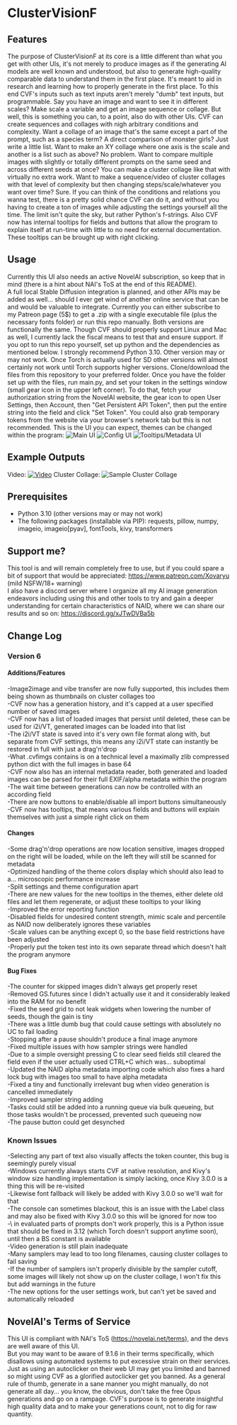 # ClusterVisionF

## Features
The purpose of ClusterVisionF at its core is a little different than what you get with other UIs, it's not merely to produce images as if the generating AI models are well known and understood, but also to generate high-quality comparable data to understand them in the first place. It's meant to aid in research and learning how to properly generate in the first place. To this end CVF's inputs such as text inputs aren't merely "dumb" text inputs, but programmable. Say you have an image and want to see it in different scales? Make scale a variable and get an image sequence or collage. But well, this is something you can, to a point, also do with other UIs. CVF can create sequences and collages with nigh arbitrary conditions and complexity.
Want a collage of an image that's the same except a part of the prompt, such as a species term? A direct comparison of monster girls? Just write a little list.
Want to make an XY collage where one axis is the scale and another is a list such as above? No problem.
Want to compare multiple images with slightly or totally different prompts on the same seed and across different seeds at once? You can make a cluster collage like that with virtually no extra work.
Want to make a sequence/video of cluster collages with that level of complexity but then changing steps/scale/whatever you want over time? Sure. If you can think of the conditions and relations you wanna test, there is a pretty solid chance CVF can do it, and without you having to create a ton of images while adjusting the settings yourself all the time.
The limit isn't quite the sky, but rather Python's f-strings.
Also CVF now has internal tooltips for fields and buttons that allow the program to explain itself at run-time with little to no need for external documentation. These tooltips can be brought up with right clicking.

## Usage
Currently this UI also needs an active NovelAI subscription, so keep that in mind (there is a hint about NAI's ToS at the end of this README).  
A full local Stable Diffusion integration is planned, and other APIs may be added as well... should I ever get wind of another online service that can be and would be valuable to integrate.
Currently you can either subscribe to my Patreon page (5$) to get a .zip with a single executable file (plus the necessary fonts folder) or run this repo manually. Both versions are functionally the same. Though CVF should properly support Linux and Mac as well, I currently lack the fiscal means to test that and ensure support.
If you opt to run this repo yourself, set up python and the dependencies as mentioned below. I strongly recommend Python 3.10. Other version may or may not work. Once Torch is actually used for SD other versions will almost certainly not work until Torch supports higher versions.
Clone/download the files from this repository to your preferred folder.
Once you have the folder set up with the files, run main.py, and set your token in the settings window (small gear icon in the upper left corner). To do that, fetch your authorization string from the NovelAI website, the gear icon to open User Settings, then Account, then "Get Persistent API Token", then put the entire string into the field and click "Set Token". You could also grab temporary tokens from the website via your browser's network tab but this is not recommended.
This is the UI you can expect, themes can be changed within the program:
![Main UI](https://files.catbox.moe/uzsa53.png)
![Config UI](https://files.catbox.moe/hcx1qp.png)
![Tooltips/Metadata UI](https://files.catbox.moe/bffgzq.png)
## Example Outputs
Video:
[![Video](https://img.youtube.com/vi/XZLiKBt1J_I/maxresdefault.jpg)](https://www.youtube.com/watch?v=XZLiKBt1J_I)
Cluster Collage:
![Sample Cluster Collage](https://files.catbox.moe/rejfan.jpg)

## Prerequisites
- Python 3.10 (other versions may or may not work)  
- The following packages (installable via PIP): requests, pillow, numpy, imageio, imageio[pyav], fontTools, kivy, transformers  

## Support me?
This tool is and will remain completely free to use, but if you could spare a bit of support that would be appreciated: https://www.patreon.com/Xovaryu (mild NSFW/18+ warning)  
I also have a discord server where I organize all my AI image generation endeavors including using this and other tools to try and gain a deeper understanding for certain characteristics of NAID, where we can share our results and so on: https://discord.gg/xJTwDVBa5b

## Change Log
### Version 6
#### Additions/Features
-Image2image and vibe transfer are now fully supported, this includes them being shown as thumbnails on cluster collages too  
-CVF now has a generation history, and it's capped at a user specified number of saved images  
-CVF now has a list of loaded images that persist until deleted, these can be used for i2i/VT, generated images can be loaded into that list  
-The i2i/VT state is saved into it's very own file format along with, but separate from CVF settings, this means any i2i/VT state can instantly be restored in full with just a drag'n'drop  
-What .cvfimgs contains is on a technical level a maximally zlib compressed python dict with the full images in base 64  
-CVF now also has an internal metadata reader, both generated and loaded images can be parsed for their full EXIF/alpha metadata within the program  
-The wait time between generations can now be controlled with an according field  
-There are now buttons to enable/disable all import buttons simultaneously  
-CVF now has tooltips, that means various fields and buttons will explain themselves with just a simple right click on them  

#### Changes
-Some drag'n'drop operations are now location sensitive, images dropped on the right will be loaded, while on the left they will still be scanned for metadata  
-Optimized handling of the theme colors display which should also lead to a... microscopic performance increase  
-Split settings and theme configuration apart  
-There are new values for the new tooltips in the themes, either delete old files and let them regenerate, or adjust these tooltips to your liking  
-Improved the error reporting function  
-Disabled fields for undesired content strength, mimic scale and percentile as NAID now deliberately ignores these variables  
-Scale values can be anything except 0, so the base field restrictions have been adjusted  
-Properly put the token test into its own separate thread which doesn't halt the program anymore  

#### Bug Fixes
-The counter for skipped images didn't always get properly reset  
-Removed GS.futures since I didn't actually use it and it considerably leaked into the RAM for no benefit  
-Fixed the seed grid to not leak widgets when lowering the number of seeds, though the gain is tiny  
-There was a little dumb bug that could cause settings with absolutely no UC to fail loading  
-Stopping after a pause shouldn't produce a final image anymore  
-Fixed multiple issues with how sampler strings were handled  
-Due to a simple oversight pressing C to clear seed fields still cleared the field even if the user actually used CTRL+C which was... suboptimal  
-Updated the NAID alpha metadata importing code which also fixes a hard lock bug with images too small to have alpha metadata  
-Fixed a tiny and functionally irrelevant bug when video generation is cancelled immediately  
-Improved sampler string adding  
-Tasks could still be added into a running queue via bulk queueing, but those tasks wouldn't be processed, prevented such queueing now  
-The pause button could get desynched   

### Known Issues
-Selecting any part of text also visually affects the token counter, this bug is seemingly purely visual  
-Windows currently always starts CVF at native resolution, and Kivy's window size handling implementation is simply lacking, once Kivy 3.0.0 is a thing this will be re-visited  
-Likewise font fallback will likely be added with Kivy 3.0.0 so we'll wait for that  
-The console can sometimes blackout, this is an issue with the Label class and may also be fixed with Kivy 3.0.0 so this will be ignored for now too    
-\ in evaluated parts of prompts don't work properly, this is a Python issue that should be fixed in 3.12 (which Torch doesn't support anytime soon), until then a BS constant is available  
-Video generation is still plain inadequate  
-Many samplers may lead to too long filenames, causing cluster collages to fail saving  
-If the number of samplers isn't properly divisible by the sampler cutoff, some images will likely not show up on the cluster collage, I won't fix this but add warnings in the future  
-The new options for the user settings work, but can't yet be saved and automatically reloaded  

## NovelAI's Terms of Service
This UI is compliant with NAI's ToS (https://novelai.net/terms), and the devs are well aware of this UI.  
But you may want to be aware of 9.1.6 in their terms specifically, which disallows using automated systems to put excessive strain on their services. Just as using an autoclicker on their web UI may get you limited and banned so might using CVF as a glorified autoclicker get you banned. As a general rule of thumb, generate in a sane manner you might manually, do not generate all day... you know, the obvious, don't take the free Opus generations and go on a rampage. CVF's purpose is to generate insightful high quality data and to make your generations count, not to dig for raw quantity.
